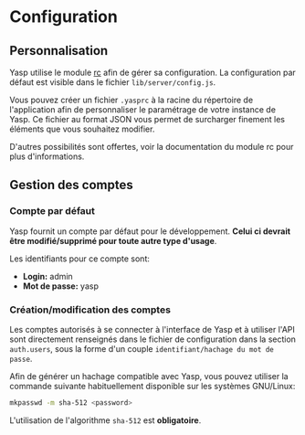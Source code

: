 # Configuration

## Personnalisation

Yasp utilise le module [rc](https://www.npmjs.com/package/rc) afin de gérer sa configuration. La configuration par défaut est visible dans le fichier `lib/server/config.js`.

Vous pouvez créer un fichier `.yasprc` à la racine du répertoire de l'application afin de personnaliser le paramétrage de votre instance de Yasp. Ce fichier au format JSON vous permet de surcharger finement les éléments que vous souhaitez modifier.

D'autres possibilités sont offertes, voir la documentation du module rc pour plus d'informations.

## Gestion des comptes

### Compte par défaut

Yasp fournit un compte par défaut pour le développement. **Celui ci devrait être modifié/supprimé pour toute autre type d'usage**.

Les identifiants pour ce compte sont:

- **Login:** admin
- **Mot de passe:** yasp

### Création/modification des comptes

Les comptes autorisés à se connecter à l'interface de Yasp et à utiliser l'API sont directement renseignés dans le fichier de configuration dans la section `auth.users`, sous la forme d'un couple `identifiant/hachage du mot de passe`.

Afin de générer un hachage compatible avec Yasp, vous pouvez utiliser la commande suivante habituellement disponible sur les systèmes GNU/Linux:

```bash
mkpasswd -m sha-512 <password>
```
L'utilisation de l'algorithme `sha-512` est **obligatoire**.
